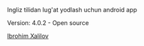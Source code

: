 Ingliz tilidan lug'at yodlash uchun android app

Version:
4.0.2 - Open source

[Ibrohim Xalilov](https://xalilov.uz/)